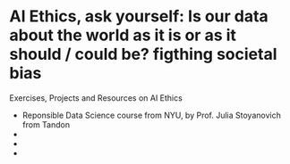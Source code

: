 # AI Ethics, ask yourself: Is our data about the world as it is or as it should / could be? figthing societal bias
Exercises, Projects and Resources on AI Ethics
- Reponsible Data Science course from NYU, by Prof. Julia Stoyanovich from Tandon
- 
-
-
